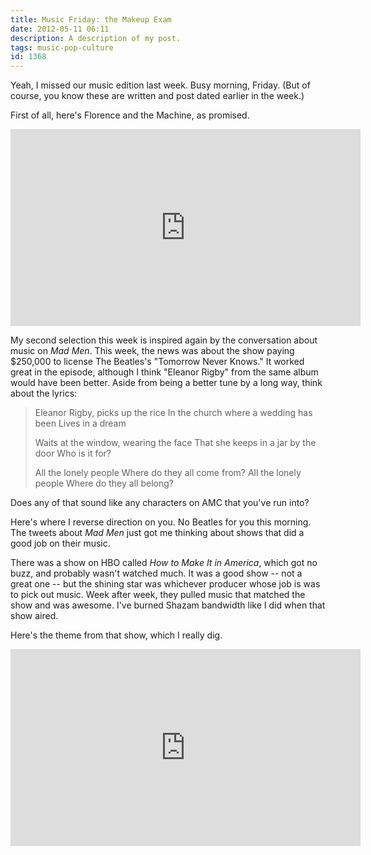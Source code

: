 ```yaml
---
title: Music Friday: the Makeup Exam
date: 2012-05-11 06:11
description: A description of my post.
tags: music-pop-culture
id: 1368
---
```

Yeah, I missed our music edition last week.  Busy morning, Friday.  (But of course, you know these are written and post dated earlier in the week.)

First of all, here's Florence and the Machine, as promised.

<iframe width="560" height="315" src="http://www.youtube.com/embed/tpsDegqioVA" frameborder="0" allowfullscreen></iframe>

My second selection this week is inspired again by the conversation about music on *Mad Men*.  This week, the news was about the show paying $250,000 to license The Beatles's "Tomorrow Never Knows."  It worked great in the episode, although I think "Eleanor Rigby" from the same album would have been better.  Aside from being a better tune by a long way, think about the lyrics:

<blockquote>Eleanor Rigby, picks up the rice
In the church where a wedding has been
Lives in a dream

Waits at the window, wearing the face
That she keeps in a jar by the door
Who is it for?

All the lonely people
Where do they all come from?
All the lonely people
Where do they all belong?</blockquote>

Does any of that sound like any characters on AMC that you've run into?

Here's where I reverse direction on you.  No Beatles for you this morning.  The tweets about *Mad Men* just got me thinking about shows that did a good job on their music.

There was a show on HBO called *How to Make It in America*, which got no buzz, and probably wasn't watched much.  It was a good show -- not a great one -- but the shining star was whichever producer whose job is was to pick out music.  Week after week, they pulled music that matched the show and was awesome.  I've burned Shazam bandwidth like I did when that show aired.

Here's the theme from that show, which I really dig.

<iframe width="560" height="315" src="http://www.youtube.com/embed/iR6oYX1D-0w" frameborder="0" allowfullscreen></iframe>



